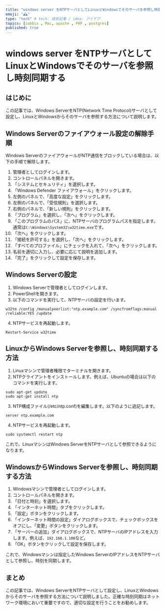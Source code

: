 ```yaml
---
title: "windows server をNTPサーバとしてLinuxとWindowsでそのサーバを参照し時刻同期する"
emoji: "🕰️"
type: "tech" # tech: 技術記事 / idea: アイデア
topics: [zabbix , Mac, apache , PHP , postgres]
published: true
---
```



# windows server をNTPサーバとしてLinuxとWindowsでそのサーバを参照し時刻同期する

## はじめに

この記事では、Windows ServerをNTP(Network Time Protocol)サーバとして設定し、LinuxとWindowsからそのサーバを参照する方法について説明します。

## Windows Serverのファイアウォール設定の解除手順

Windows ServerのファイアウォールがNTP通信をブロックしている場合は、以下の手順で解除します。

1. 管理者としてログインします。
2. コントロールパネルを開きます。
3. 「システムとセキュリティ」を選択します。
4. 「Windows Defender ファイアウォール」をクリックします。
5. 左側のパネルで、「高度な設定」をクリックします。
6. 左側のパネルで、「受信規則」を選択します。
7. 右側のパネルで、「新しい規則」をクリックします。
8. 「プログラム」を選択し、「次へ」をクリックします。
9. 「このプログラムのパス」に、NTPサーバのプログラムパスを指定します。通常は`C:\Windows\System32\w32time.exe`です。
10. 「次へ」をクリックします。
11. 「接続を許可する」を選択し、「次へ」をクリックします。
12. 「すべてのプロファイル」にチェックを入れて、「次へ」をクリックします。
13. 名前を適切に入力し、必要に応じて説明を追加します。
14. 「完了」をクリックして設定を保存します。

## Windows Serverの設定

1. Windows Serverで管理者としてログインします。
2. PowerShellを開きます。
3. 以下のコマンドを実行して、NTPサーバの設定を行います。

```
w32tm /config /manualpeerlist:"ntp.example.com" /syncfromflags:manual /reliable:YES /update
```

4. NTPサービスを再起動します。
```
Restart-Service w32time
```

## LinuxからWindows Serverを参照し、時刻同期する方法
1. Linuxマシンで管理者権限でターミナルを開きます。
2. NTPクライアントをインストールします。例えば、Ubuntuの場合は以下のコマンドを実行します。

```
sudo apt-get update
sudo apt-get install ntp
```

3. NTP構成ファイル(/etc/ntp.conf)を編集します。以下のように追記します。
```
server ntp.example.com
```

4. NTPサービスを再起動します。

```
sudo systemctl restart ntp
```
これで、LinuxマシンはWindows ServerをNTPサーバとして参照できるようになります。


## WindowsからWindows Serverを参照し、時刻同期する方法

1. Windowsマシンで管理者としてログインします。
2. コントロールパネルを開きます。
3. 「日付と時刻」を選択します。
4. 「インターネット時間」タブをクリックします。
5. 「設定」ボタンをクリックします。
6. 「インターネット時間の設定」ダイアログボックスで、チェックボックスをオフにし、「変更」ボタンをクリックします。
7. 「サーバーの追加」ダイアログボックスで、NTPサーバのIPアドレスを入力します。例えば、`192.168.1.100`など。
8. 「OK」ボタンをクリックして設定を保存します。

これで、Windowsマシンは指定したWindows ServerのIPアドレスをNTPサーバとして参照し、時刻を同期します。

## まとめ
この記事では、Windows ServerをNTPサーバとして設定し、LinuxとWindowsからそのサーバを参照する方法について説明しました。正確な時刻同期はネットワーク環境において重要ですので、適切な設定を行うことをお勧めします。
